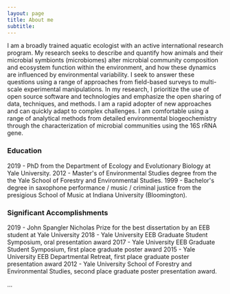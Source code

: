 ```yaml
---
layout: page
title: About me
subtitle: 
---
```


I am a broadly trained aquatic ecologist with an active international research program. My research seeks to describe and quantify how animals and their microbial symbionts (microbiomes) alter microbial community composition and ecosystem function within the environment, and how these dynamics are influenced by environmental variability. I seek to answer these questions using a range of approaches from field-based surveys to multi-scale experimental manipulations. In my research, I prioritize the use of open source software and technologies and emphasize the open sharing of data, techniques, and methods. I am a rapid adopter of new approaches and can quickly adapt to complex challenges. I am comfortable using a range of analytical methods from detailed environmental biogeochemistry through the characterization of microbial communities using the 16S rRNA gene.

### Education

2019 - PhD from the Department of Ecology and Evolutionary Biology at Yale University.
2012 - Master's of Environmental Studies degree from the the Yale School of Forestry and Environmental Studies.
1999 - Bachelor's degree in saxophone performance / music / criminal justice from the presigious School of Music at Indiana University (Bloomington). 



### Significant Accomplishments

2019 - John Spangler Nicholas Prize for the best dissertation by an EEB student at Yale University
2018 - Yale University EEB Graduate Student Symposium, oral presentation award
2017 - Yale University EEB Graduate Student Symposium, first place graduate poster award
2015 - Yale University EEB Departmental Retreat, first place graduate poster presentation award
2012 - Yale University School of Forestry and Environmental Studies, second place graduate poster presentation award.

...
